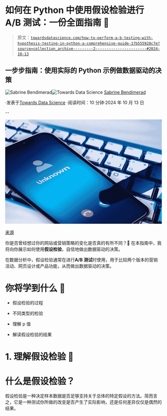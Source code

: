 # 如何在 Python 中使用假设检验进行 A/B 测试：一份全面指南 🚀

> 原文：[`towardsdatascience.com/how-to-perform-a-b-testing-with-hypothesis-testing-in-python-a-comprehensive-guide-17b555928c7e?source=collection_archive---------2-----------------------#2024-10-13`](https://towardsdatascience.com/how-to-perform-a-b-testing-with-hypothesis-testing-in-python-a-comprehensive-guide-17b555928c7e?source=collection_archive---------2-----------------------#2024-10-13)

## 一步步指南：使用实际的 Python 示例做数据驱动的决策

[](https://medium.com/@sabrine.bendimerad1?source=post_page---byline--17b555928c7e--------------------------------)![Sabrine Bendimerad](https://medium.com/@sabrine.bendimerad1?source=post_page---byline--17b555928c7e--------------------------------)[](https://towardsdatascience.com/?source=post_page---byline--17b555928c7e--------------------------------)![Towards Data Science](https://towardsdatascience.com/?source=post_page---byline--17b555928c7e--------------------------------) [Sabrine Bendimerad](https://medium.com/@sabrine.bendimerad1?source=post_page---byline--17b555928c7e--------------------------------)

·发表于[Towards Data Science](https://towardsdatascience.com/?source=post_page---byline--17b555928c7e--------------------------------) ·阅读时间：10 分钟·2024 年 10 月 13 日

--

![](img/6fc80e95e1ecb3edac706c6e2b8ec3a8.png)

[来源](https://pixabay.com/)

你是否曾经想过你的网站或营销策略的变化是否真的有所不同？🤔 在本指南中，我将向你展示如何使用**假设检验**，自信地做出数据驱动的决策。

在数据分析中，假设检验通常在进行**A/B 测试**时使用，用于比较两个版本的营销活动、网页设计或产品功能，从而做出数据驱动的决策。

# 你将学到什么 🧐

+   假设检验的过程

+   不同类型的检验

+   理解 p 值

+   解读假设检验的结果

# 1\. 理解假设检验 🎯

# 什么是假设检验？

假设检验是一种决定样本数据是否足够支持关于总体的特定假设的方法。简而言之，它是一种测试你所做的改变是否产生了实际影响，还是任何差异仅仅是偶然的结果。
